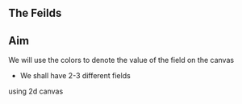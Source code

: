 ## The Feilds

## Aim
We will use the colors to denote the value of the field on the canvas
- We shall have 2-3 different fields

using 2d canvas
